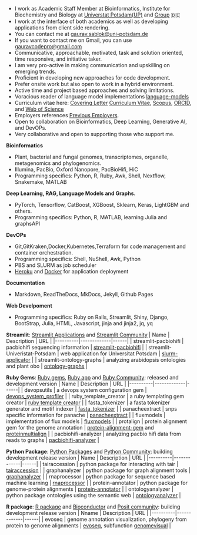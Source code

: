 - I work as Academic Staff Member at Bioinformatics, Institute for Biochemistry and Biology at [Universtat Potsdam(UP)](https://www.uni-potsdam.de/de/) and [Group](https://www.uni-potsdam.de/en/ibb-bioinformatik/members/gaurav-sablok) :de: 
- I work at the interface of both academics as well as developing applications from client side rendering. 
- You can contact me at [gaurav.sablok@uni-potsdam.de](mailto:gaurav.sablok@uni-potsdam.de)
- If you want to contact me on Gmail, you can use [gauravcodepro@gmail.com](mailto:gauravcodepro@gmail.com)
- Communicative, approachable, motivated, task and solution oriented, time responsive, and initiative taker.
- I am very pro-active in making communication and upskilling on emerging trends.
- Proficient in developing new approaches for code development.
- Prefer onsite work but also open to work in a hybrid environment.
- Active time and project based approaches and solving limitations.
- Voracious reader of language model implementations [language-models](https://paperswithcode.com/)
- Curriculum vitae here: [Covering Letter](https://drive.google.com/file/d/1uGG3JZ9TlD1VytRy9DWMElfo0_n-xUo3/view?usp=sharing) [Curriculum Vitae](https://drive.google.com/file/d/1P9BUeprHiRCU1u31O8zIPil47m1Te-AP/view?usp=sharing), [Scopus](https://www.scopus.com/authid/detail.uri?authorId=36633064300), [ORCID](https://orcid.org/0000-0002-4157-9405), and [Web of Science](https://www.webofscience.com/wos/author/record/C-5940-2014)
- Employers references [Previous Employers](https://drive.google.com/file/d/18rUaXpZDNzblcL3txNppogiBhNvIjZVv/view?usp=sharing). 
- Open to collaboration on Bioinformatics, Deep Learning, Generative AI, and DevOPs.
- Very collaborative and open to supporting those who support me.  
 
**Bioinformatics**
- Plant, bacterial and fungal genomes, transcriptomes, organelle, metagenomics and phylogenomics.
- Illumina, PacBio, Oxford Nanopore, PacBioHifi, HiC
- Programming specifics: Python, R, Ruby, Awk, Shell, Nextflow, Snakemake, MATLAB
  
**Deep Learning, RAG, Language Models and Graphs.**
- PyTorch, Tensorflow, CatBoost, XGBoost, Sklearn, Keras, LightGBM and others. 
- Programming specifics: Python, R, MATLAB, learning Julia and graphsAPI
  
**DevOPs**
- Git,GitKraken,Docker,Kubernetes,Terraform for code management and container orchestration.
- Programming specifics: Shell, NuShell, Awk, Python
- PBS and SLURM as job scheduler
- [Heroku](https://devcenter.heroku.com/) and [Docker](https://hub.docker.com/u/gauravcodepro) for application deployment

**Documentation**
- Markdown, ReadTheDocs, MkDocs, Jekyll, Github Pages
  
**Web Develpoment**
- Programming specifics: Ruby on Rails, Streamlit, Shiny, Django, BootStrap, Julia, HTML, Javascript, jinja and jinja2, jq, yq

**Streamlit**: [Streamlit Applications](https://streamlit.io/) and [Streamlit Community](https://discuss.streamlit.io/) 
| Name | Description | URL |
|----------|-------------|------|
| streamlit-pacbiohifi | pacbiohifi sequencing information | [streamlit-pacbiohifi](https://pacbiohifi.streamlit.app/) |
| streamlit-Univeristat-Potsdam | web application for Universitat Potsdam | [slurm-applicator](https://sup-application.streamlit.app/) |
| streamlit-ontology-graphs | analyzing arabidopsis ontologies and plant obo | [ontology-graphs](https://arabidopsis.streamlit.app/) |

**Ruby Gems**: [Ruby gems](https://rubygems.org/profiles/gauravcodepro), [Ruby app](https://www.ruby-forum.com/) and [Ruby Community](https://www.ruby-forum.com/): released and development version 
| Name | Description | URL |
|----------|-------------|------|
| devopsutils | a devops system configuration gem | [devops_system_profiler](https://github.com/gauravcodepro/devops-system) |
| ruby_template_creator | a ruby templating gem creator | [ruby template creator](https://github.com/gauravcodepro/ruby_gem_creator) |
| fasta_tokenizer | a fasta tokenizer generator and motif indexer | [fasta_tokenizer](https://github.com/gauravcodepro/pacbiohifi-motif-scanner) |
| panacheextract | snps specific information for panache | [panacheextract](https://rubygems.org/gems/panacheextract) |
| fluxmodels | implementation of flux models | [fluxmodels](https://github.com/gauravcodepro/flux-models-ruby) |
| protalign | protein alignment gem for the genome annotation | [protein-alignment-gem](https://github.com/gauravcodepro/proteinalignment-annotation-gem) and [proteinmultialign](https://github.com/gauravcodepro/protein-multialign-gem) |
| pacbiohifi-analyzer | analyzing pacbio hifi data from reads to graphs | [pacbiohifi-analyzer](https://github.com/gauravcodepro/pacbiohifi-analyzer) |

**Python Package**: [Python Packages](https://pypi.org/user/gauravcodepro/) and [Python Community](https://www.python.org/community/): building development release version 
| Name | Description | URL |
|----------|-------------|------|
| tairaccession |  python package for interacting with tair | [tairaccession](https://github.com/gauravcodepro/tairaccession) |
| graphanalyzer | python package for graph alignment tools | [graphanalyzer](https://github.com/gauravcodepro/graphanalyzer) |
| rnaprocessor | python package for sequence based machine learning | [rnaprocessor](https://github.com/gauravcodepro/rnaprocessor) |
| protein-annotator | python package for genome-protein alignments | [protein-annotator](https://github.com/gauravcodepro/protein-annotator) |
| ontologyanalyzer | python package ontologies using the semantic web | [ontologyanalyzer](https://github.com/gauravcodeproontologyanalyzer) |

**R package**: [R package](https://cran.r-project.org/web/packages/) and [Bioconductor](https://bioconductor.org/) and [Posit community](https://forum.posit.co/): building development release version 
| Nname | Description | URL |
|----------|-------------|------|
| evoseq |  genome annotation visualization, phylogeny from protein to genome alignments | [evoseq](https://github.com/gauravcodepro/evoseq-genome-informatics), subfunction [genomevisual](https://github.com/gauravcodepro/genome-annotation-visualizer) |
